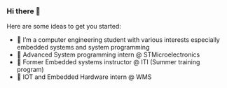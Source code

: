 ### Hi there 👋


Here are some ideas to get you started:

- 🔭 I’m a computer engineering student with various interests especially embedded systems and system programming
- 🌱 Advanced System programming intern @ STMicroelectronics
- 👯 Former Embedded systems instructor @ ITI (Summer training program)
- 🤔 IOT and Embedded Hardware intern @ WMS
